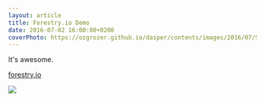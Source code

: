 ```yaml
---
layout: article
title: Forestry.io Demo
date: 2016-07-02 16:00:00+0200
coverPhoto: https://ozgrozer.github.io/dasper/contents/images/2016/07/Screen%20Shot%202016-07-02%20at%2017.47.38.jpeg
---
```


It's awesome.

[forestry.io](https://forestry.io)

![](https://ozgrozer.github.io/dasper/contents/images/2016/07/Screen%20Shot%202016-07-02%20at%2017.47.38.jpeg)
